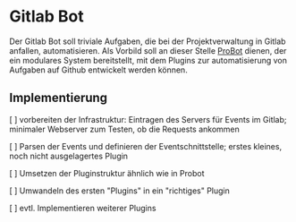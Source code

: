 Gitlab Bot
==========

Der Gitlab Bot soll triviale Aufgaben, die bei der Projektverwaltung in Gitlab anfallen, automatisieren. Als Vorbild soll an dieser Stelle [ProBot](https://github.com/probot/probot) dienen, der ein modulares System bereitstellt, mit dem Plugins zur automatisierung von Aufgaben auf Github entwickelt werden können.

Implementierung
---------------

[ ] vorbereiten der Infrastruktur: Eintragen des Servers für Events im Gitlab; minimaler Webserver zum Testen, ob die Requests ankommen

[ ] Parsen der Events und definieren der Eventschnittstelle; erstes kleines, noch nicht ausgelagertes Plugin

[ ] Umsetzen der Pluginstruktur ähnlich wie in Probot

[ ] Umwandeln des ersten "Plugins" in ein "richtiges" Plugin

[ ] evtl. Implementieren weiterer Plugins

